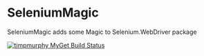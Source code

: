 # SeleniumMagic

SeleniumMagic adds some Magic to Selenium.WebDriver package

[![timpmurphy MyGet Build Status](https://www.myget.org/BuildSource/Badge/timpmurphy?identifier=6f5c338a-0114-4bb8-983e-c279338b1d69)](https://www.myget.org/)